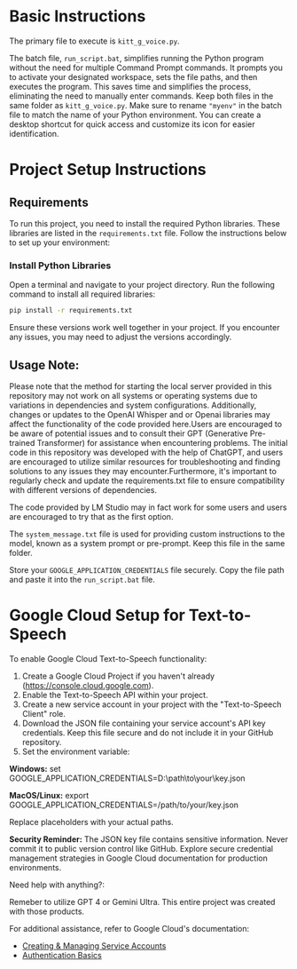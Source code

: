 # Basic Instructions

The primary file to execute is `kitt_g_voice.py`.

The batch file, `run_script.bat`, simplifies running the Python program without the need for multiple Command Prompt commands. It prompts you to activate your designated workspace, sets the file paths, and then executes the program. This saves time and simplifies the process, eliminating the need to manually enter commands. Keep both files in the same folder as `kitt_g_voice.py`. Make sure to rename `"myenv"` in the batch file to match the name of your Python environment. You can create a desktop shortcut for quick access and customize its icon for easier identification.

# Project Setup Instructions

## Requirements

To run this project, you need to install the required Python libraries. These libraries are listed in the `requirements.txt` file. Follow the instructions below to set up your environment:

### Install Python Libraries

Open a terminal and navigate to your project directory. Run the following command to install all required libraries:

```bash
pip install -r requirements.txt

```

Ensure these versions work well together in your project. If you encounter any issues, you may need to adjust the versions accordingly.

## Usage Note:

Please note that the method for starting the local server provided in this repository may not work on all systems or operating systems due to variations in dependencies and system configurations. Additionally, changes or updates to the OpenAI Whisper and or Openai libraries may affect the functionality of the code provided here.Users are encouraged to be aware of potential issues and to consult their GPT (Generative Pre-trained Transformer) for assistance when encountering problems. The initial code in this repository was developed with the help of ChatGPT, and users are encouraged to utilize similar resources for troubleshooting and finding solutions to any issues they may encounter.Furthermore, it's important to regularly check and update the requirements.txt file to ensure compatibility with different versions of dependencies.

The code provided by LM Studio may in fact work for some users and users are encouraged to try that as the first option.

The `system_message.txt` file is used for providing custom instructions to the model, known as a system prompt or pre-prompt. Keep this file in the same folder.

Store your `GOOGLE_APPLICATION_CREDENTIALS` file securely. Copy the file path and paste it into the `run_script.bat` file.

# Google Cloud Setup for Text-to-Speech

To enable Google Cloud Text-to-Speech functionality:

1. Create a Google Cloud Project if you haven't already (https://console.cloud.google.com).
2. Enable the Text-to-Speech API within your project.
3. Create a new service account in your project with the "Text-to-Speech Client" role.
4. Download the JSON file containing your service account's API key credentials. Keep this file secure and do not include it in your GitHub repository.
5. Set the environment variable:

**Windows:**
set GOOGLE_APPLICATION_CREDENTIALS=D:\path\to\your\key.json

**MacOS/Linux:**
export GOOGLE_APPLICATION_CREDENTIALS=/path/to/your/key.json

Replace placeholders with your actual paths.

**Security Reminder:** The JSON key file contains sensitive information. Never commit it to public version control like GitHub. Explore secure credential management strategies in Google Cloud documentation for production environments.

Need help with anything?:

Remeber to utilize GPT 4 or Gemini Ultra.  This entire project was created with those products.

For additional assistance, refer to Google Cloud's documentation:

- [Creating & Managing Service Accounts](https://cloud.google.com/iam/docs/creating-managing-service-accounts)
- [Authentication Basics](https://cloud.google.com/docs/authentication/getting-started)


